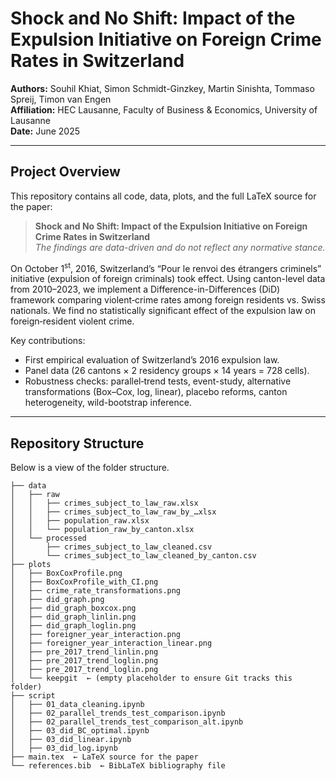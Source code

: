 # Shock and No Shift: Impact of the Expulsion Initiative on Foreign Crime Rates in Switzerland

**Authors:** Souhil Khiat, Simon Schmidt-Ginzkey, Martin Sinishta, Tommaso Spreij, Timon van Engen  
**Affiliation:** HEC Lausanne, Faculty of Business & Economics, University of Lausanne  
**Date:** June 2025

---

## Project Overview

This repository contains all code, data, plots, and the full LaTeX source for the paper:

> **Shock and No Shift: Impact of the Expulsion Initiative on Foreign Crime Rates in Switzerland**  
> _The findings are data-driven and do not reflect any normative stance._

On October 1<sup>st</sup>, 2016, Switzerland’s “Pour le renvoi des étrangers criminels” initiative (expulsion of foreign criminals) took effect. Using canton-level data from 2010–2023, we implement a Difference-in-Differences (DiD) framework comparing violent‐crime rates among foreign residents vs. Swiss nationals. We find no statistically significant effect of the expulsion law on foreign‐resident violent crime.

Key contributions:

- First empirical evaluation of Switzerland’s 2016 expulsion law.  
- Panel data (26 cantons × 2 residency groups × 14 years = 728 cells).  
- Robustness checks: parallel‐trend tests, event-study, alternative transformations (Box–Cox, log, linear), placebo reforms, canton heterogeneity, wild-bootstrap inference.  

---

## Repository Structure

Below is a view of the folder structure.

```text
├── data
│   ├── raw
│   │   ├── crimes_subject_to_law_raw.xlsx
│   │   ├── crimes_subject_to_law_raw_by_…xlsx
│   │   ├── population_raw.xlsx
│   │   └── population_raw_by_canton.xlsx
│   └── processed
│       ├── crimes_subject_to_law_cleaned.csv
│       └── crimes_subject_to_law_cleaned_by_canton.csv
├── plots
│   ├── BoxCoxProfile.png
│   ├── BoxCoxProfile_with_CI.png
│   ├── crime_rate_transformations.png
│   ├── did_graph.png
│   ├── did_graph_boxcox.png
│   ├── did_graph_linlin.png
│   ├── did_graph_loglin.png
│   ├── foreigner_year_interaction.png
│   ├── foreigner_year_interaction_linear.png
│   ├── pre_2017_trend_linlin.png
│   ├── pre_2017_trend_loglin.png
│   ├── pre_2017_trend_loglin.png
│   └── keepgit  ← (empty placeholder to ensure Git tracks this folder)
├── script
│   ├── 01_data_cleaning.ipynb
│   ├── 02_parallel_trends_test_comparison.ipynb
│   ├── 02_parallel_trends_test_comparison_alt.ipynb
│   ├── 03_did_BC_optimal.ipynb
│   ├── 03_did_linear.ipynb
│   ├── 03_did_log.ipynb
├── main.tex  ← LaTeX source for the paper
└── references.bib  ← BibLaTeX bibliography file
